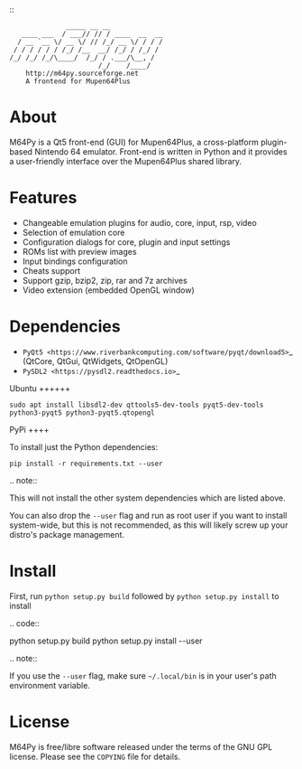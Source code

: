 ::

                  _____ __ __
       ____ ___  / ___// // / ____  __  __
      / __ `__ \/ __ \/ // /_/ __ \/ / / /
     / / / / / / /_/ /__  __/ /_/ / /_/ /
    /_/ /_/ /_/\____/  /_/ / .___/\__, /
                          /_/    /____/
        http://m64py.sourceforge.net
        A frontend for Mupen64Plus


About
=====

M64Py is a Qt5 front-end (GUI) for Mupen64Plus, a cross-platform
plugin-based Nintendo 64 emulator. Front-end is written in Python and it
provides a user-friendly interface over the Mupen64Plus shared library.

Features
========

* Changeable emulation plugins for audio, core, input, rsp, video
* Selection of emulation core
* Configuration dialogs for core, plugin and input settings
* ROMs list with preview images
* Input bindings configuration
* Cheats support
* Support gzip, bzip2, zip, rar and 7z archives
* Video extension (embedded OpenGL window)

Dependencies
============

* `PyQt5 <https://www.riverbankcomputing.com/software/pyqt/download5>`_ (QtCore, QtGui, QtWidgets, QtOpenGL)
* `PySDL2 <https://pysdl2.readthedocs.io>`_

Ubuntu
++++++


``sudo apt install libsdl2-dev qttools5-dev-tools pyqt5-dev-tools python3-pyqt5 python3-pyqt5.qtopengl``

PyPi
++++

To install just the Python dependencies:

``pip install -r requirements.txt --user``

.. note::

  This will not install the other system dependencies which are listed above.

  You can also drop the ``--user`` flag and run as root user if you want to
  install system-wide, but this is not recommended, as this will likely
  screw up your distro's package management.

Install
=======

First, run ``python setup.py build`` followed by  ``python setup.py install``
to install

.. code::

  python setup.py build
  python setup.py install --user

.. note::

  If you use the ``--user`` flag, make sure ``~/.local/bin`` is in your
  user's path environment variable.

License
=======

M64Py is free/libre software released under the terms of the GNU GPL license.
Please see the ``COPYING`` file for details.
